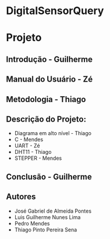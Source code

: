# DigitalSensorQuery

# Projeto

## Introdução - Guilherme

## Manual do Usuário - Zé

## Metodologia - Thiago

## Descrição do Projeto:
   - Diagrama em alto nível - Thiago
   - C - Mendes
   - UART - Zé
   - DHT11 - Thiago
   - STEPPER - Mendes

## Conclusão - Guilherme

## Autores

- José Gabriel de Almeida Pontes
- Luis Guilherme Nunes Lima
- Pedro Mendes
- Thiago Pinto Pereira Sena
